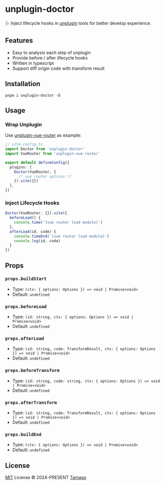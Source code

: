 # unplugin-doctor

🩺 Inject lifecycle hooks in [unplugin](https://github.com/unjs/unplugin) tools for better develop experience.

## Features

- Easy to analysis each step of unplugin
- Provide before / after lifecycle hooks
- Written in typescript
- Support diff origin code with transform result

## Installation

```
pnpm i unplugin-doctor -D
```

## Usage

### Wrap Unplugin

Use [unplugin-vue-router](https://github.com/posva/unplugin-vue-router) as example:

```ts
// vite.config.ts
import Doctor from 'unplugin-doctor'
import VueRouter from 'unplugin-vue-router'

export default defineConfig({
  plugins: [
    Doctor(VueRouter, {
      /* vue router options */
    }).vite({})
  ],
})
```

### Inject Lifecycle Hooks

```ts
Doctor(VueRouter, {}).vite({
  beforeLoad() {
    console.time('[vue router load module]')
  },
  afterLoad(id, code) {
    console.timeEnd('[vue router load module]')
    console.log(id, code)
  }
})
```

## Props

### `props.buildStart`

- Type: `(ctx: { options: Options }) => void | Promise<void>`
- Default: `undefined`

### `props.beforeLoad`

- Type: `(id: string, ctx: { options: Options }) => void | Promise<void>`
- Default: `undefined`

### `props.afterLoad`

- Type: `(id: string, code: TransformResult, ctx: { options: Options }) => void | Promise<void>`
- Default: `undefined`

### `props.beforeTransform`

- Type: `(id: string, code: string, ctx: { options: Options }) => void | Promise<void>`
- Default: `undefined`

### `props.afterTransform`

- Type: `(id: string, code: TransformResult, ctx: { options: Options }) => void | Promise<void>`
- Default: `undefined`

### `props.buildEnd`

- Type: `(ctx: { options: Options }) => void | Promise<void>`
- Default: `undefined`

## License

[MIT](./LICENSE) License © 2024-PRESENT [Tamago](https://github.com/tmg0)
